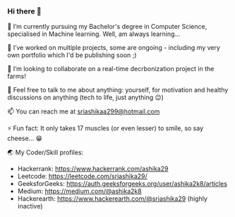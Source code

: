 ### Hi there 👋

🌱 I’m currently pursuing my Bachelor's degree in Computer Science, specialised in Machine learning. Well, am always learning...

🔭 I’ve worked on multiple projects, some are ongoing - including my very own portfolio which I'd be publishing soon ;)

👯 I’m looking to collaborate on a real-time decrbonization project in the farms!

💬 Feel free to talk to me about anything: yourself, for motivation and healthy discussions on anything (tech to life, just anything 😉)

📫 You can reach me at sriashikaa299@hotmail.com

⚡ Fun fact: It only takes 17 muscles (or even lesser) to smile, so say cheese... 😁

🌏 My Coder/Skill profiles:
- Hackerrank: https://www.hackerrank.com/ashika29
- Leetcode: https://leetcode.com/sriashika29/
- GeeksforGeeks: https://auth.geeksforgeeks.org/user/ashika2k8/articles
- Medium: https://medium.com/@ashika2k8
- Hackerearth: https://www.hackerearth.com/@sriashika29 (highly inactive)
